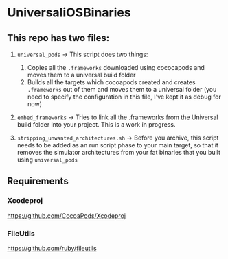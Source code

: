 # UniversaliOSBinaries

## This repo has two files:

1. `universal_pods` -> This script does two things:
    1. Copies all the `.frameworks` downloaded using cococapods and moves them to a universal build folder
    2. Builds all the targets which cocoapods created and creates `.frameworks` out of them and moves them to a universal folder (you need to specify the configuration in this file, I've kept it as debug for now)
  
2. `embed_frameworks` -> Tries to link all the .frameworks from the Universal build folder into your project. This is a work in progress.

3. `stripping_unwanted_architectures.sh` -> Before you archive, this script needs to be added as an run script phase to your main target, so that it removes the simulator architectures from your fat binaries that you built using `universal_pods`

## Requirements

### Xcodeproj
https://github.com/CocoaPods/Xcodeproj

### FileUtils
https://github.com/ruby/fileutils
